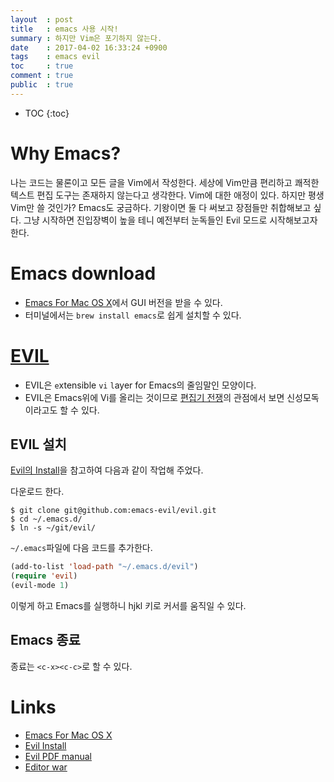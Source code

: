 ```yaml
---
layout  : post
title   : emacs 사용 시작!
summary : 하지만 Vim은 포기하지 않는다.
date    : 2017-04-02 16:33:24 +0900
tags    : emacs evil
toc     : true
comment : true
public  : true
---
```

* TOC
{:toc}

# Why Emacs?

나는 코드는 물론이고 모든 글을 Vim에서 작성한다. 세상에 Vim만큼 편리하고 쾌적한 텍스트 편집 도구는 존재하지 않는다고 생각한다. Vim에 대한 애정이 있다. 하지만 평생 Vim만 쓸 것인가? Emacs도 궁금하다. 기왕이면 둘 다 써보고 장점들만 취합해보고 싶다. 그냥 시작하면 진입장벽이 높을 테니 예전부터 눈독들인 Evil 모드로 시작해보고자 한다.

# Emacs download

* [Emacs For Mac OS X](https://emacsformacosx.com/)에서 GUI 버전을 받을 수 있다.
* 터미널에서는 `brew install emacs`로 쉽게 설치할 수 있다.

# [EVIL](https://github.com/emacs-evil/evil)

* EVIL은 `e`xtensible `vi` `l`ayer for Emacs의 줄임말인 모양이다.
* EVIL은 Emacs위에 Vi를 올리는 것이므로 [편집기 전쟁](https://en.wikipedia.org/wiki/Editor_war)의 관점에서 보면 신성모독이라고도 할 수 있다.

## EVIL 설치

[Evil의 Install](https://github.com/emacs-evil/evil#install)을 참고하여 다음과 같이 작업해 주었다.

다운로드 한다.

```
$ git clone git@github.com:emacs-evil/evil.git
$ cd ~/.emacs.d/
$ ln -s ~/git/evil/
```

`~/.emacs`파일에 다음 코드를 추가한다.

```lisp
(add-to-list 'load-path "~/.emacs.d/evil")
(require 'evil)
(evil-mode 1)
```

이렇게 하고 Emacs를 실행하니 hjkl 키로 커서를 움직일 수 있다.

## Emacs 종료

종료는 `<c-x><c-c>`로 할 수 있다.

# Links

* [Emacs For Mac OS X](https://emacsformacosx.com/)
* [Evil Install](https://github.com/emacs-evil/evil#install)
* [Evil PDF manual](https://raw.githubusercontent.com/emacs-evil/evil/master/doc/evil.pdf)
* [Editor war](https://en.wikipedia.org/wiki/Editor_war)

